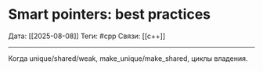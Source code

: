 # Smart pointers: best practices

Дата: [[2025-08-08]]
Теги: #cpp
Связи: [[c++]]

---

Когда unique/shared/weak, make_unique/make_shared, циклы владения.

